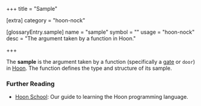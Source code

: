 +++
title = "Sample"

[extra]
category = "hoon-nock"

[glossaryEntry.sample]
name = "sample"
symbol = ""
usage = "hoon-nock"
desc = "The argument taken by a function in Hoon."

+++

The **sample** is the argument taken by a function (specifically a
[gate](/reference/glossary/gate) or `door`) in [Hoon](/reference/glossary/hoon).
The function defines the type and structure of its sample.

### Further Reading

- [Hoon School](/guides/core/hoon-school/): Our guide to learning the Hoon programming language.
